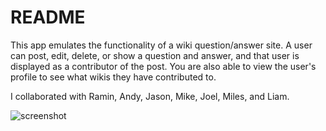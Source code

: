 README
======

This app emulates the functionality of a wiki question/answer site. A user can post, edit, delete, or show a question and answer,
and that user is displayed as a contributor of the post. You are also able to view the user's profile to see what wikis they have contributed to.

I collaborated with Ramin, Andy, Jason, Mike, Joel, Miles, and Liam.

![screenshot](https://www.dropbox.com/s/c1dwsrlal2r9iib/qa.png?dl=1)
